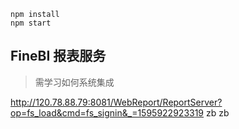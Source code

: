 
```shell
npm install
npm start
```
## FineBI 报表服务 
> 需学习如何系统集成

http://120.78.88.79:8081/WebReport/ReportServer?op=fs_load&cmd=fs_signin&_=1595922923319
zb
zb
